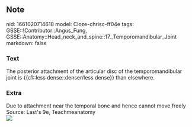 ## Note
nid: 1661020714618
model: Cloze-chrisc-ff04e
tags: GSSE::!Contributor::Angus_Fung, GSSE::Anatomy::Head_neck_and_spine::17._Temporomandibular_Joint
markdown: false

### Text
The posterior attachment of the articular disc of the temporomandibular joint is {{c1::less dense::denser/less dense}} than elsewhere.

### Extra
<div>
  Due to attachment near the temporal bone and hence cannot move
  freely
</div>Source: Last's 9e, Teachmeanatomy
<div><img src=
"boney-surfaces-of-the-temporomandibular-joint.jpg"></div>
